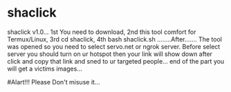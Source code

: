 # shaclick
shaclick v1.0...
1st You need to download, 2nd this tool comfort for Termux/Linux, 3rd cd shaclick, 4th bash shaclick.sh
........After.......
The tool was opened so you need to select servo.net or ngrok server. Before select server you should turn on ur hotspot 
then your link will show down after click and copy that link and sned to ur targeted people...
end of the part you will get a victims images...

#Alart!!! Please Don't misuse it...
